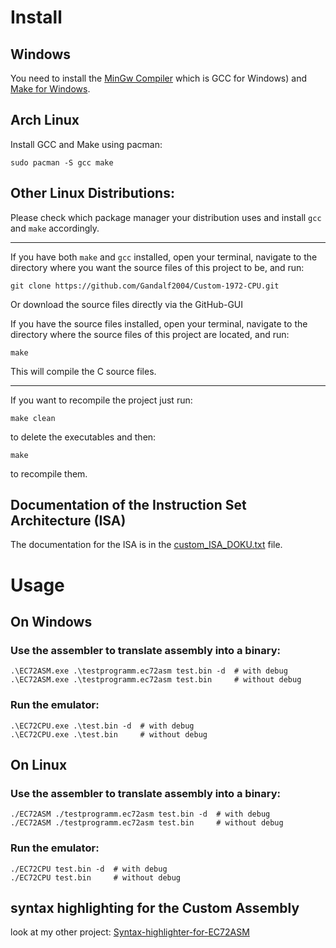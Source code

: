 # Install
## Windows
You need to install the [MinGw Compiler](https://www.mingw-w64.org/) which is GCC for Windows) and [Make for Windows](https://gnuwin32.sourceforge.net/packages/make.htm).

## Arch Linux
Install GCC and Make using pacman:
```
sudo pacman -S gcc make
```

## Other Linux Distributions:
Please check which package manager your distribution uses and install `gcc` and `make` accordingly.


------------------------------


If you have both `make` and `gcc` installed, open your terminal, navigate to the directory where you want the source files of this project to be, and run:
```
git clone https://github.com/Gandalf2004/Custom-1972-CPU.git
```
Or download the source files directly via the GitHub-GUI


If you have the source files installed, open your terminal, navigate to the directory where the source files of this project are located, and run:
```
make
```

This will compile the C source files.

------------------------------------------

If you want to recompile the project just run:
```
make clean
```
to delete the executables and then:
```
make
```
to recompile them.


## Documentation of the Instruction Set Architecture (ISA)
The documentation for the ISA is in the [custom_ISA_DOKU.txt](custom_ISA_DOKU.txt) file.

# Usage

## On Windows
### Use the assembler to translate assembly into a binary:
```
.\EC72ASM.exe .\testprogramm.ec72asm test.bin -d  # with debug
.\EC72ASM.exe .\testprogramm.ec72asm test.bin     # without debug
```
### Run the emulator:
```
.\EC72CPU.exe .\test.bin -d  # with debug
.\EC72CPU.exe .\test.bin     # without debug
```

## On Linux
### Use the assembler to translate assembly into a binary:
```
./EC72ASM ./testprogramm.ec72asm test.bin -d  # with debug
./EC72ASM ./testprogramm.ec72asm test.bin     # without debug
```
### Run the emulator:
```
./EC72CPU test.bin -d  # with debug
./EC72CPU test.bin     # without debug
```
## syntax highlighting for the Custom Assembly
look at my other project: [Syntax-highlighter-for-EC72ASM](https://github.com/Gandalf2004/Syntax-highlighter-for-EC72ASM)
